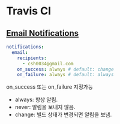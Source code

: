 # Travis CI

## [Email Notifications](https://docs.travis-ci.com/user/notifications/#Configuring-email-notifications)

```yaml
notifications:
  email:
    recipients:
      - csh0034@gmail.com
    on_success: always # default: change
    on_failure: always # default: always
```

on_success 또는 on_failure 지정가능

- always: 항상 알림.
- never: 알림을 보내지 않음.
- change: 빌드 상태가 변경되면 알림을 보냄.
